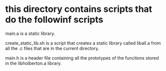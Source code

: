 # this directory contains scripts that do the followinf scripts

 main.a is a static library.

 create_static_lib.sh is a script that creates a static library called liball.a from all the .c files that are in the current directory.

 main.h is a header file containing all the prototypes of the functions stored in the libholberton.a library.

